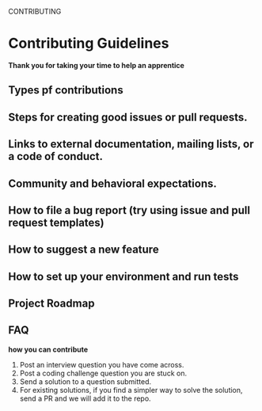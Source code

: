 CONTRIBUTING

# Contributing Guidelines
**Thank you for taking your time to help an apprentice**

## Types pf contributions
## Steps for creating good issues or pull requests.
## Links to external documentation, mailing lists, or a code of conduct.
## Community and behavioral expectations.
## How to file a bug report (try using issue and pull request templates)
## How to suggest a new feature
## How to set up your environment and run tests

## Project Roadmap

## FAQ

**how you can contribute**

1. Post an interview question you have come across.
2. Post a coding challenge question you are stuck on.
3. Send a solution to a question submitted.
4. For existing solutions, if you find a simpler way to solve the solution, send a PR and we will add it to the repo.

